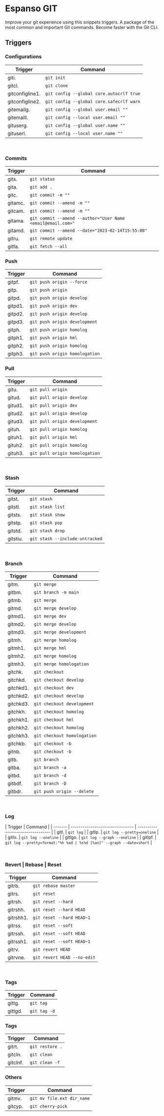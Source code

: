 # Espanso GIT

Improve your git experience using this snippets triggers.
A package of the most common and important Git commands.
Become faster with the Git CLI.

## Triggers

### Configurations

| Trigger         | Command                                  |
| --------------- | ---------------------------------------- |
| giti.           | `git init`                               |
| gitcl.          | `git clone`                              |
| gitconfigline1. | `git config --global core.autocrlf true` |
| gitconfigline2. | `git config --global core.safecrlf warn` |
| gitemailg.      | `git config --global user.email ""`      |
| gitemaill.      | `git config --local user.email ""`       |
| gituserg.       | `git config --global user.name ""`       |
| gituserl.       | `git config --local user.name ""`        |

<br>

### Commits

| Trigger | Command                                                     |
| ------- | ----------------------------------------------------------- |
| gits.   | `git status`                                                |
| gita.   | `git add .`                                                 |
| gitc.   | `git commit -m ""`                                          |
| gitamc. | `git commit --amend -m ""`                                  |
| gitcam. | `git commit --amend -m ""`                                  |
| gitama. | `git commit --amend --author="User Name <email@email.com>"` |
| gitamd. | `git commit --amend --date="2023-02-14T15:55:00"`           |
| gitru.  | `git remote update`                                         |
| gitfa.  | `git fetch --all`                                           |

### Push

| Trigger | Command                        |
| ------- | ------------------------------ |
| gitpf.  | `git push origin --force `     |
| gitp.   | `git push origin`              |
| gitpd.  | `git push origin develop`      |
| gitpd1. | `git push origin dev`          |
| gitpd2. | `git push origin develop`      |
| gitpd3. | `git push origin development`  |
| gitph.  | `git push origin homolog`      |
| gitph1. | `git push origin hml`          |
| gitph2. | `git push origin homolog`      |
| gitph3. | `git push origin homologation` |

### Pull

| Trigger | Command                        |
| ------- | ------------------------------ |
| gitu.   | `git pull origin `             |
| gitud.  | `git pull origin develop`      |
| gitud1. | `git pull origin dev`          |
| gitud2. | `git pull origin develop`      |
| gitud3. | `git pull origin development`  |
| gituh.  | `git pull origin homolog`      |
| gituh1. | `git pull origin hml`          |
| gituh2. | `git pull origin homolog`      |
| gituh3. | `git pull origin homologation` |

<br>

### Stash

| Trigger  | Command                         |
| -------- | ------------------------------- |
| gitst.   | `git stash`                     |
| gitstl.  | `git stash list`                |
| gitsts.  | `git stash show`                |
| gitstp.  | `git stash pop`                 |
| gitstd.  | `git stash drop`                |
| gitstiu. | `git stash --include-untracked` |

<br>

### Branch

| Trigger   | Command                     |
| --------- | --------------------------- |
| gitm.     | `git merge`                 |
| gitbm.    | `git branch -m main`        |
| gitmb.    | `git merge`                 |
| gitmd.    | `git merge develop`         |
| gitmd1.   | `git merge dev`             |
| gitmd2.   | `git merge develop`         |
| gitmd3.   | `git merge development`     |
| gitmh.    | `git merge homolog`         |
| gitmh1.   | `git merge hml`             |
| gitmh2.   | `git merge homolog`         |
| gitmh3.   | `git merge homologation`    |
| gitchk.   | `git checkout`              |
| gitchkd.  | `git checkout develop`      |
| gitchkd1. | `git checkout dev`          |
| gitchkd2. | `git checkout develop`      |
| gitchkd3. | `git checkout development`  |
| gitchkh.  | `git checkout homolog`      |
| gitchkh1. | `git checkout hml`          |
| gitchkh2. | `git checkout homolog`      |
| gitchkh3. | `git checkout homologation` |
| gitchkb.  | `git checkout -b`           |
| gitnb.    | `git checkout -b`           |
| gitb.     | `git branch`                |
| gitba.    | `git branch -a`             |
| gitbd.    | `git branch -d `            |
| gitbdf.   | `git branch -D `            |
| gitbdr.   | `git push origin --delete`  |

<br>

### Log

| Trigger | Command                          |
| ------- | -------------------------------- | --------------------------------- |
| gitl.   | `git log`                        |
| gitlp.  | `git log --pretty=oneline`       |
| gitlo.  | `git log --oneline`              |
| gitlgo. | `git log --graph --oneline`      |
| gitlpf. | `git log --pretty=format:"%h %ad | %s%d [%an]" --graph --date=short` |

<br>

### Revert | Rebase | Reset

| Trigger   | Command                     |
| --------- | --------------------------- |
| gitrb.    | `git rebase master`         |
| gitrs.    | `git reset`                 |
| gitrsh.   | `git reset --hard`          |
| gitrshh.  | `git reset --hard HEAD`     |
| gitrshh1. | `git reset --hard HEAD~1`   |
| gitrss.   | `git reset --soft `         |
| gitrssh.  | `git reset --soft HEAD`     |
| gitrssh1. | `git reset --soft HEAD~1`   |
| gitrv.    | `git revert HEAD`           |
| gitrvne.  | `git revert HEAD --no-edit` |

<br>

### Tags

| Trigger | Command      |
| ------- | ------------ |
| gittg.  | `git tag`    |
| gittgd. | `git tag -d` |

### Tags

| Trigger  | Command         |
| -------- | --------------- |
| gitrt.   | `git restore .` |
| gitcln.  | `git clean`     |
| gitclnf. | `git clean -f`  |

### Others

| Trigger | Command                    |
| ------- | -------------------------- |
| gitmv.  | `git mv file.ext dir_name` |
| gitcyp. | `git cherry-pick `         |
